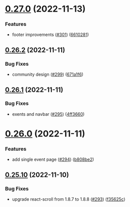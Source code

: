 # [0.27.0](https://github.com/thecyberworld/thecyberhub.org/compare/v0.26.2...v0.27.0) (2022-11-13)


### Features

* footer improvements ([#301](https://github.com/thecyberworld/thecyberhub.org/issues/301)) ([6610281](https://github.com/thecyberworld/thecyberhub.org/commit/6610281b22a4eeda33af3c4d9acf4213a614a2b5))



## [0.26.2](https://github.com/thecyberworld/thecyberhub.org/compare/v0.26.1...v0.26.2) (2022-11-11)


### Bug Fixes

* community design ([#299](https://github.com/thecyberworld/thecyberhub.org/issues/299)) ([671a1f6](https://github.com/thecyberworld/thecyberhub.org/commit/671a1f6752270911293c15d03ea9549f0035fe1b))



## [0.26.1](https://github.com/thecyberworld/thecyberhub.org/compare/v0.26.0...v0.26.1) (2022-11-11)


### Bug Fixes

* exents and navbar ([#295](https://github.com/thecyberworld/thecyberhub.org/issues/295)) ([4ff3660](https://github.com/thecyberworld/thecyberhub.org/commit/4ff36605eb74a244b12af5428aa9deccf941d830))



# [0.26.0](https://github.com/thecyberworld/thecyberhub.org/compare/v0.25.10...v0.26.0) (2022-11-11)


### Features

* add single event page ([#294](https://github.com/thecyberworld/thecyberhub.org/issues/294)) ([b808be2](https://github.com/thecyberworld/thecyberhub.org/commit/b808be288cbe3454d798a9fa8def3b759cc4a79c))



## [0.25.10](https://github.com/thecyberworld/thecyberhub.org/compare/v0.25.9...v0.25.10) (2022-11-10)


### Bug Fixes

* upgrade react-scroll from 1.8.7 to 1.8.8 ([#293](https://github.com/thecyberworld/thecyberhub.org/issues/293)) ([f35625c](https://github.com/thecyberworld/thecyberhub.org/commit/f35625cf276698cdc5dd4f0ea6d2610aefaf032b))



